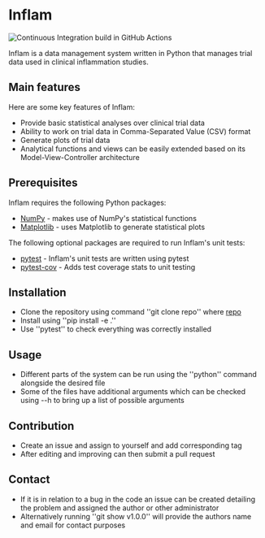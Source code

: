 # Inflam

![Continuous Integration build in GitHub Actions](https://github.com/kj5248/python-intermediate-inflammation/workflows/CI/badge.svg?branch=main)

Inflam is a data management system written in Python that manages trial data used in clinical inflammation studies.

## Main features

Here are some key features of Inflam:

- Provide basic statistical analyses over clinical trial data
- Ability to work on trial data in Comma-Separated Value (CSV) format
- Generate plots of trial data
- Analytical functions and views can be easily extended based on its Model-View-Controller architecture

## Prerequisites

Inflam requires the following Python packages:

- [NumPy](https://www.numpy.org/) - makes use of NumPy's statistical functions
- [Matplotlib](https://matplotlib.org/stable/index.html) - uses Matplotlib to generate statistical plots

The following optional packages are required to run Inflam's unit tests:

- [pytest](https://docs.pytest.org/en/stable/) - Inflam's unit tests are written using pytest
- [pytest-cov](https://pypi.org/project/pytest-cov/) - Adds test coverage stats to unit testing

## Installation

- Clone the repository using command ''git clone repo'' where [repo](https://github.com/kj5248/python-intermediate-inflammation)
- Install using ''pip install -e .''
- Use ''pytest'' to check everything was correctly installed

## Usage

- Different parts of the system can be run using the ''python'' command alongside the desired file
- Some of the files have additional arguments which can be checked using --h to bring up a list of possible arguments

## Contribution

- Create an issue and assign to yourself and add corresponding tag
- After editing and improving can then submit a pull request

## Contact

- If it is in relation to a bug in the code an issue can be created detailing the problem and assigned the author or other administrator
- Alternatively running ''git show v1.0.0'' will provide the authors name and email for contact purposes
